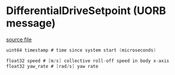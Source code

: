 # DifferentialDriveSetpoint (UORB message)

[source file](https://github.com/PX4/PX4-Autopilot/blob/main/msg/DifferentialDriveSetpoint.msg)

```c
uint64 timestamp # time since system start (microseconds)

float32 speed # [m/s] collective roll-off speed in body x-axis
float32 yaw_rate # [rad/s] yaw rate

```
